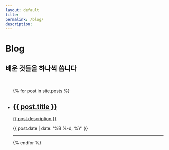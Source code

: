```yaml
---
layout: default
title: 
permalink: /blog/
description: 
---
```




<div class="header-bar">
  <h1>Blog</h1>
  <h2 class="title-description">배운 것들을 하나씩 씁니다</h2>
  <br/>
</div>


<ul class="post-list">
    {% for post in site.posts %}
      <li>
        <div class="post-item">
             <h2><a href="{{ post.url | prepend: site.baseurl }}">{{ post.title }}</a></h2>
            <p class="post-description"><a href="{{ post.url | prepend: site.baseurl }}">{{ post.description }}</a></p>
           <p class="post-meta">{{ post.date | date: '%B %-d, %Y' }}</p>
        </div>
        <hr/>
      </li>
    {% endfor %}
</ul>